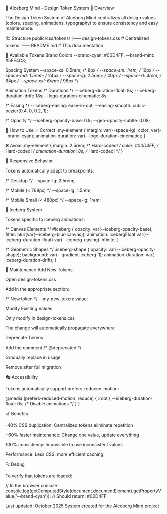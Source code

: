 🎨 AIceberg Mind - Design Token System
📖 Overview

The Design Token System of AIceberg Mind centralizes all design values (colors, spacing, animations, typography) to ensure consistency and easy maintenance.

🏗️ Structure
public/css/tokens/
├── design-tokens.css    # Centralized tokens
└── README.md            # This documentation

🎯 Available Tokens
Brand Colors
--brand-cyan: #00D4FF;
--brand-mint: #5EE4C3;

Spacing System
--space-xs: 0.5rem;    /* 8px */
--space-sm: 1rem;      /* 16px */
--space-md: 1.5rem;    /* 24px */
--space-lg: 2.5rem;    /* 40px */
--space-xl: 4rem;      /* 64px */
--space-xxl: 6rem;     /* 96px */

Animation Tokens
/* Durations */
--iceberg-duration-float: 8s;
--iceberg-duration-drift: 18s;
--logo-duration-cinematic: 8s;

/* Easing */
--iceberg-easing: ease-in-out;
--easing-smooth: cubic-bezier(0.4, 0, 0.2, 1);

/* Opacity */
--iceberg-opacity-base: 0.8;
--geo-opacity-subtle: 0.08;

🚀 How to Use
✅ Correct
.my-element {
  margin: var(--space-lg);
  color: var(--brand-cyan);
  animation-duration: var(--logo-duration-cinematic);
}

❌ Avoid
.my-element {
  margin: 2.5rem; /* Hard-coded! */
  color: #00D4FF; /* Hard-coded! */
  animation-duration: 8s; /* Hard-coded! */
}

🔄 Responsive Behavior

Tokens automatically adapt to breakpoints:

/* Desktop */
--space-lg: 2.5rem;

/* Mobile (< 768px) */
--space-lg: 1.5rem;

/* Mobile Small (< 480px) */
--space-lg: 1rem;

🎨 Iceberg System

Tokens specific to iceberg animations:

/* Canvas Elements */
#iceberg {
  opacity: var(--iceberg-opacity-base);
  filter: blur(var(--iceberg-blur-canvas));
  animation: icebergFloat var(--iceberg-duration-float) var(--iceberg-easing) infinite;
}

/* Geometric Shapes */
.iceberg-shape {
  opacity: var(--iceberg-opacity-shape);
  background: var(--gradient-iceberg-1);
  animation-duration: var(--iceberg-duration-drift);
}

🔧 Maintenance
Add New Tokens

Open design-tokens.css

Add in the appropriate section:

/* New token */
--my-new-token: value;

Modify Existing Values

Only modify in design-tokens.css

The change will automatically propagate everywhere

Deprecate Tokens

Add the comment /* @deprecated */

Gradually replace in usage

Remove after full migration

🎭 Accessibility

Tokens automatically support prefers-reduced-motion:

@media (prefers-reduced-motion: reduce) {
  :root {
    --iceberg-duration-float: 0s; /* Disable animations */
  }
}

📊 Benefits

-40% CSS duplication: Centralized tokens eliminate repetition

+60% faster maintenance: Change one value, update everything

100% consistency: Impossible to use inconsistent values

Performance: Less CSS, more efficient caching

🔍 Debug

To verify that tokens are loaded:

// In the browser console
console.log(getComputedStyle(document.documentElement).getPropertyValue('--brand-cyan'));
// Should return: #00D4FF


Last updated: October 2025
System created for the AIceberg Mind project
